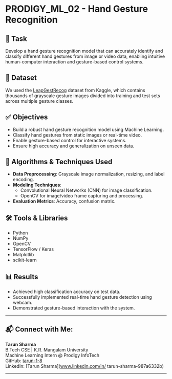 # PRODIGY_ML_02 - Hand Gesture Recognition

## 📌 Task
Develop a hand gesture recognition model that can accurately identify and classify different hand gestures from image or video data, enabling intuitive human-computer interaction and gesture-based control systems.

## 📁 Dataset
We used the [LeapGestRecog](https://www.kaggle.com/datasets/gti-upm/leapgestrecog) dataset from Kaggle, which contains thousands of grayscale gesture images divided into training and test sets across multiple gesture classes.

## ✅ Objectives
- Build a robust hand gesture recognition model using Machine Learning.
- Classify hand gestures from static images or real-time video.
- Enable gesture-based control for interactive systems.
- Ensure high accuracy and generalization on unseen data.

## 🧠 Algorithms & Techniques Used
- **Data Preprocessing**: Grayscale image normalization, resizing, and label encoding.
- **Modeling Techniques**:  
  - Convolutional Neural Networks (CNN) for image classification.  
  - OpenCV for image/video frame capturing and processing.
- **Evaluation Metrics**: Accuracy, confusion matrix.

## 🛠️ Tools & Libraries
- Python
- NumPy
- OpenCV
- TensorFlow / Keras
- Matplotlib
- scikit-learn

## 📊 Results
- Achieved high classification accuracy on test data.
- Successfully implemented real-time hand gesture detection using webcam.
- Demonstrated gesture-based interaction with the system.

---

## 📬 Connect with Me:

**Tarun Sharma**  
B.Tech CSE | K.R. Mangalam University  
Machine Learning Intern @ Prodigy InfoTech  
GitHub: [tarun-1-8](https://github.com/tarun-1-8)  
LinkedIn: [Tarun Sharma](www.linkedin.com/in/
tarun-sharma-987a6332b)

---






